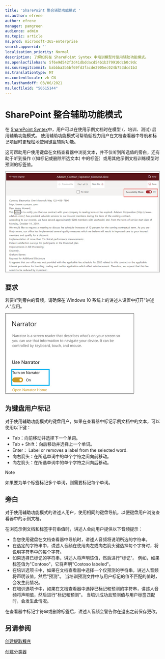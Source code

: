 ```yaml
---
title: 'SharePoint 整合辅助功能模式 '
ms.author: efrene
author: efrene
manager: pamgreen
audience: admin
ms.topic: article
ms.prod: microsoft-365-enterprise
search.appverid: ''
localization_priority: Normal
description: 了解如何在 SharePoint Syntex 中培训模型时使用辅助功能模式。
ms.openlocfilehash: 5f6e9d542f3d41dbddacd54b1b379910dcb0c9dc
ms.sourcegitcommit: babbba2b5bf69fd3facde2905ec024b753dcd1b3
ms.translationtype: MT
ms.contentlocale: zh-CN
ms.lasthandoff: 03/06/2021
ms.locfileid: "50515144"
---
```

# <a name="sharepoint-syntex-accessibility-mode"></a>SharePoint 整合辅助功能模式

在 [SharePoint Syntex](index.md)中，用户可以在使用示例文档时在模型 (、培训、测试) 启用辅助功能模式。 使用辅助功能模式可帮助低视力用户在文档查看器中导航和标记项目时更轻松地使用键盘辅助功能。

这可帮助用户使用键盘在文档查看器中浏览文本，并不仅听到所选值的旁白，还有助于听到操作 (（如标记或删除所选文本) 中的标签）或用其他示例文档训练模型时预测的标签值。 


![辅助功能模式](../media/content-understanding/accessibility-mode.png)

## <a name="requirements"></a>要求

若要听到旁白的音频，请确保在 Windows 10 系统[](https://support.microsoft.com/windows/complete-guide-to-narrator-e4397a0d-ef4f-b386-d8ae-c172f109bdb1)上的讲述人设置中打开"讲述人"应用。

![打开"讲述人"](../media/content-understanding/narrator-settings.png)

## <a name="labeling-for-keyboard-users"></a>为键盘用户标记

对于使用辅助功能模式的键盘用户，如果在查看器中标记示例文档中的文本，可以使用以下键：

- Tab：向前移动并选择下一个单词。
- Tab + Shift：向后移动并选择上一个单词。
- Enter： Label or removes a label from the selected word.
- 向右箭头：在所选单词中的单个字符之间向前移动。
- 向左箭头：在所选单词中的单个字符之间向后移动。

> [!NOTE]
> 如果要为单个标签标记多个单词，则需要标记每个单词。


## <a name="narration"></a>旁白

对于使用辅助功能模式的讲述人用户，使用相同的键盘导航，以便键盘用户浏览查看器中的示例文档。

在浏览示例文档和标签字符串值时，讲述人会向用户提供以下音频提示：

- 当您使用键盘在文档查看器中导航时，讲述人音频将说明所选的字符串。
- 在选定的字符串中，讲述人音频在使用向左或向右箭头键选择每个字符时，将说明字符串中的每个字符。
- 如果选择已标记的字符串，讲述人将声明该值，然后进行"标记"。  例如，如果标签值为"Contoso"，它将声明"Costoso labeled"。 
- 在培训选项卡中，如果在文档查看器中选择一个仅预测的字符串，讲述人音频将声明该值，然后"预测"。 当培训预测文件中与用户标记的值不匹配的值时，会发生此情况。
- 在培训选项卡中，如果在文档查看器中选择已标记和预测的字符串，讲述人音频将声明值，然后进行"标记和预测"。 当培训成功且预测值与用户标签匹配时，会发生此情况。



在查看器中标记字符串或删除标签后，讲述人音频会警告你在退出之前保存更改。

## <a name="see-also"></a>另请参阅

[创建提取程序](create-an-extractor.md)</br>

[创建分类器](create-a-classifier.md)</br>










 


  
  



